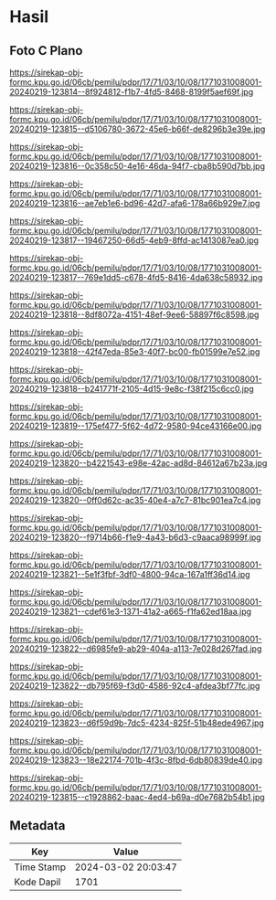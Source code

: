 # Hasil

## Foto C Plano

https://sirekap-obj-formc.kpu.go.id/06cb/pemilu/pdpr/17/71/03/10/08/1771031008001-20240219-123814--8f924812-f1b7-4fd5-8468-8199f5aef69f.jpg

https://sirekap-obj-formc.kpu.go.id/06cb/pemilu/pdpr/17/71/03/10/08/1771031008001-20240219-123815--d5106780-3672-45e6-b66f-de8296b3e39e.jpg

https://sirekap-obj-formc.kpu.go.id/06cb/pemilu/pdpr/17/71/03/10/08/1771031008001-20240219-123816--0c358c50-4e16-46da-94f7-cba8b590d7bb.jpg

https://sirekap-obj-formc.kpu.go.id/06cb/pemilu/pdpr/17/71/03/10/08/1771031008001-20240219-123816--ae7eb1e6-bd96-42d7-afa6-178a66b929e7.jpg

https://sirekap-obj-formc.kpu.go.id/06cb/pemilu/pdpr/17/71/03/10/08/1771031008001-20240219-123817--19467250-66d5-4eb9-8ffd-ac1413087ea0.jpg

https://sirekap-obj-formc.kpu.go.id/06cb/pemilu/pdpr/17/71/03/10/08/1771031008001-20240219-123817--769e1dd5-c678-4fd5-8416-4da638c58932.jpg

https://sirekap-obj-formc.kpu.go.id/06cb/pemilu/pdpr/17/71/03/10/08/1771031008001-20240219-123818--8df8072a-4151-48ef-9ee6-58897f6c8598.jpg

https://sirekap-obj-formc.kpu.go.id/06cb/pemilu/pdpr/17/71/03/10/08/1771031008001-20240219-123818--42f47eda-85e3-40f7-bc00-fb01599e7e52.jpg

https://sirekap-obj-formc.kpu.go.id/06cb/pemilu/pdpr/17/71/03/10/08/1771031008001-20240219-123818--b241771f-2105-4d15-9e8c-f38f215c6cc0.jpg

https://sirekap-obj-formc.kpu.go.id/06cb/pemilu/pdpr/17/71/03/10/08/1771031008001-20240219-123819--175ef477-5f62-4d72-9580-94ce43166e00.jpg

https://sirekap-obj-formc.kpu.go.id/06cb/pemilu/pdpr/17/71/03/10/08/1771031008001-20240219-123820--b4221543-e98e-42ac-ad8d-84612a67b23a.jpg

https://sirekap-obj-formc.kpu.go.id/06cb/pemilu/pdpr/17/71/03/10/08/1771031008001-20240219-123820--0ff0d62c-ac35-40e4-a7c7-81bc901ea7c4.jpg

https://sirekap-obj-formc.kpu.go.id/06cb/pemilu/pdpr/17/71/03/10/08/1771031008001-20240219-123820--f9714b66-f1e9-4a43-b6d3-c9aaca98999f.jpg

https://sirekap-obj-formc.kpu.go.id/06cb/pemilu/pdpr/17/71/03/10/08/1771031008001-20240219-123821--5e1f3fbf-3df0-4800-94ca-167a1ff36d14.jpg

https://sirekap-obj-formc.kpu.go.id/06cb/pemilu/pdpr/17/71/03/10/08/1771031008001-20240219-123821--cdef61e3-1371-41a2-a665-f1fa62ed18aa.jpg

https://sirekap-obj-formc.kpu.go.id/06cb/pemilu/pdpr/17/71/03/10/08/1771031008001-20240219-123822--d6985fe9-ab29-404a-a113-7e028d267fad.jpg

https://sirekap-obj-formc.kpu.go.id/06cb/pemilu/pdpr/17/71/03/10/08/1771031008001-20240219-123822--db795f69-f3d0-4586-92c4-afdea3bf77fc.jpg

https://sirekap-obj-formc.kpu.go.id/06cb/pemilu/pdpr/17/71/03/10/08/1771031008001-20240219-123823--d6f59d9b-7dc5-4234-825f-51b48ede4967.jpg

https://sirekap-obj-formc.kpu.go.id/06cb/pemilu/pdpr/17/71/03/10/08/1771031008001-20240219-123823--18e22174-701b-4f3c-8fbd-6db80839de40.jpg

https://sirekap-obj-formc.kpu.go.id/06cb/pemilu/pdpr/17/71/03/10/08/1771031008001-20240219-123815--c1928862-baac-4ed4-b69a-d0e7682b54b1.jpg


## Metadata

| Key        | Value               |
| ---------- | ------------------- |
| Time Stamp | 2024-03-02 20:03:47 |
| Kode Dapil | 1701                |



